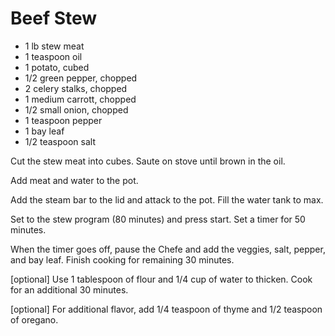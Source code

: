# Beef Stew

* 1 lb stew meat
* 1 teaspoon oil
* 1 potato, cubed
* 1/2 green pepper, chopped
* 2 celery stalks, chopped
* 1 medium carrott, chopped
* 1/2 small onion, chopped
* 1 teaspoon pepper
* 1 bay leaf
* 1/2 teaspoon salt

Cut the stew meat into cubes.  Saute on stove until brown in the oil.

Add meat and water to the pot.

Add the steam bar to the lid and attack to the pot.  Fill the water tank to max.

Set to the stew program (80 minutes) and press start.  Set a timer for 50 minutes.

When the timer goes off, pause the Chefe and add the veggies, salt, pepper, and bay leaf.  Finish cooking for remaining 30 minutes.

[optional] Use 1 tablespoon of flour and 1/4 cup of water to thicken.  Cook for an additional 30 minutes.

[optional] For additional flavor, add 1/4 teaspoon of thyme and 1/2 teaspoon of oregano.
